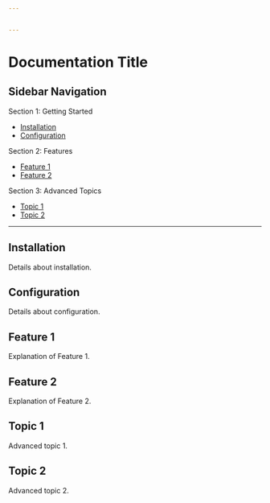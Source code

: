 ```yaml
---


---
```


<h1 id="documentation-title">Documentation Title</h1>
<h2 id="sidebar-navigation">Sidebar Navigation</h2>

  Section 1: Getting Started
  <ul>
    <li><a href="#installation">Installation</a></li>
    <li><a href="#configuration">Configuration</a></li>
  </ul>


  Section 2: Features
  <ul>
    <li><a href="#feature-1">Feature 1</a></li>
    <li><a href="#feature-2">Feature 2</a></li>
  </ul>


  Section 3: Advanced Topics
  <ul>
    <li><a href="#topic-1">Topic 1</a></li>
    <li><a href="#topic-2">Topic 2</a></li>
  </ul>

<hr>
<h2 id="installation">Installation</h2>
<p>Details about installation.</p>
<h2 id="configuration">Configuration</h2>
<p>Details about configuration.</p>
<h2 id="feature-1">Feature 1</h2>
<p>Explanation of Feature 1.</p>
<h2 id="feature-2">Feature 2</h2>
<p>Explanation of Feature 2.</p>
<h2 id="topic-1">Topic 1</h2>
<p>Advanced topic 1.</p>
<h2 id="topic-2">Topic 2</h2>
<p>Advanced topic 2.</p>

